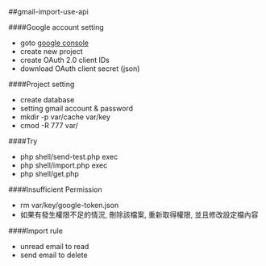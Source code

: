 ##gmail-import-use-api

####Google account setting
- goto [google console](https://console.developers.google.com/apis/credentials)
- create new project
- create OAuth 2.0 client IDs
- download OAuth client secret (json)

####Project setting
- create database
- setting gmail account & password
- mkdir -p var/cache var/key
- cmod -R 777 var/

####Try
- php shell/send-test.php exec
- php shell/import.php exec
- php shell/get.php

####Insufficient Permission
- rm var/key/google-token.json
- 如果有發生權限不足的情況, 刪除該檔案, 重新取得權限, 並且修改設定檔內容

####Import rule
- unread email to read
- send email to delete
